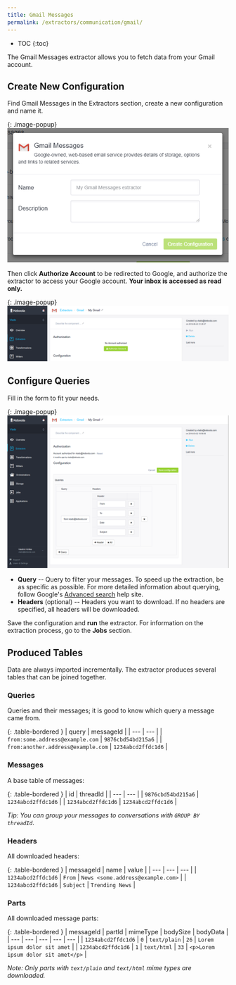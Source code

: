 ```yaml
---
title: Gmail Messages
permalink: /extractors/communication/gmail/
---
```


* TOC
{:toc}

The Gmail Messages extractor allows you to fetch data from your Gmail account.

## Create New Configuration

Find Gmail Messages in the Extractors section, create a new configuration and name it.

{: .image-popup}
![Gmail - add configuration](/extractors/communication/gmail/01-add-configuration.png)

Then click **Authorize Account** to be redirected to Google, and authorize the extractor to access your Google account. 
**Your inbox is accessed as read only.**

{: .image-popup}
![Gmail - authorize account](/extractors/communication/gmail/02-authorize-account.png)

## Configure Queries

Fill in the form to fit your needs.

{: .image-popup}
![Gmail - configure queries](/extractors/communication/gmail/03-configure-queries.png)

- **Query** -- Query to filter your messages. To speed up the extraction, be as specific as possible. 
For more detailed information about querying, follow Google's [Advanced search](https://support.google.com/mail/answer/7190?hl=en) help site.
- **Headers** (optional) -- Headers you want to download. If no headers are specified, all headers will be downloaded.

Save the configuration and **run** the extractor. For information on the extraction process, go to the **Jobs** section.

## Produced Tables

Data are always imported incrementally. The extractor produces several tables that can be joined together.

### Queries

Queries and their messages; it is good to know which query a message came from.

{: .table-bordered }
| query | messageId |
| --- | --- |
| `from:some.address@example.com` | `9876cbd54bd215a6` |
| `from:another.address@example.com` | `1234abcd2ffdc1d6` |


### Messages

A base table of messages:

{: .table-bordered }
| id | threadId |
| --- | --- |
| `9876cbd54bd215a6` | `1234abcd2ffdc1d6` |
| `1234abcd2ffdc1d6` | `1234abcd2ffdc1d6` |

*Tip: You can group your messages to conversations with `GROUP BY threadId`*.

### Headers

All downloaded headers:

{: .table-bordered }
| messageId | name | value |
| --- | --- | --- |
| `1234abcd2ffdc1d6` | `From` | `News <some.address@example.com>` |
| `1234abcd2ffdc1d6` | `Subject` | `Trending News` |

### Parts

All downloaded message parts:

{: .table-bordered }
| messageId | partId | mimeType | bodySize | bodyData |
| --- | --- | --- | --- | --- |
| `1234abcd2ffdc1d6` | `0` | `text/plain` | `26` | `Lorem ipsum dolor sit amet` |
| `1234abcd2ffdc1d6` | `1` | `text/html` | `33` | `<p>Lorem ipsum dolor sit amet</p>` |

*Note: Only parts with `text/plain` and `text/html` mime types are downloaded.*
